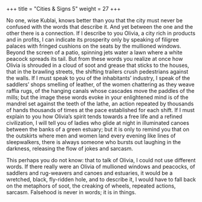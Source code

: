 +++
title = "Cities & Signs 5"
weight = 27
+++

No one, wise Kublai, knows better than you that the city must never be confused with the words that describe it. And yet between the one and the other there is a connection. If I describe to you Olivia, a city rich in products and in profits, I can indicate its prosperity only by speaking of filigree palaces with fringed cushions on the seats by the mullioned windows. Beyond the screen of a patio, spinning jets water a lawn where a white peacock spreads its tail. But from these words you realize at once how Olivia is shrouded in a cloud of soot and grease that sticks to the houses, that in the brawling streets, the shifting trailers crush pedestrians against the walls. If I must speak to you of the inhabitants’ industry, I speak of the saddlers’ shops smelling of leather, of the women chattering as they weave raffia rugs, of the hanging canals whose cascades move the paddles of the mills; but the image these words evoke in your enlightened mind is of the mandrel set against the teeth of the lathe, an action repeated by thousands of hands thousands of times at the pace established for each shift. If I must explain to you how Olivia’s spirit tends towards a free life and a refined civilization, I will tell you of ladies who glide at night in illuminated canoes between the banks of a green estuary; but it is only to remind you that on the outskirts where men and women land every evening like lines of sleepwalkers, there is always someone who bursts out laughing in the darkness, releasing the flow of jokes and sarcasm.

This perhaps you do not know: that to talk of Olivia, I could not use different words. If there really were an Olivia of mullioned windows and peacocks, of saddlers and rug-weavers and canoes and estuaries, it would be a wretched, black, fly-ridden hole, and to describe it, I would have to fall back on the metaphors of soot, the creaking of wheels, repeated actions, sarcasm. Falsehood is never in words; it is in things.